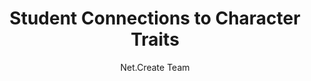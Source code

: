 ---
layout: item
title: Student Connections to Character Traits
author: "Net.Create Team"
format: "ELA"
networktemplate:
  shortname: ExampleELACharacterTraits
  title: "A sample network with data from *As Brave As You*"
shortdesc: "Do you have a source where you want students to make deeper connections between themselves and a character or between characters in texts?"
categories: 
  - external references
  - connecting two sources
  - student interests
  - text-to-text
  - text-to-self
shouldiuse:
  text: "**Do you have a source where you want students to make deeper connections between themselves and a character or characters, or between characters in texts?** This network lets students make text-to-self and text-to-text connection."
  points:
    - "make connections between themselves and characters from a novel, short story, or other literary work, specifically focusing on character traits."
    - "make connections across literary works."
  success: "Teachers who have used this type of network have found it successful for helping students to learn about character traits; make connections between literary characters, themselves, and the people around them; relate thematic connections between characters from one or more stories to real-world examples and personal experiences."
  bestsources: "Sources where characters display many different character traits--both positive and negative. Used across several sources, this network can help remind students of previous characters they encountered months or weeks ago."
nodetypeintro: "In this network, the nodes represent characters, character traits, emotions that the characters have, and (optionally) when students experience the same trait or emotion."
nodetypes:
  - title: "Character"
    description: "A character from a fictional source. For example, when reading the book *The Book Thief*, a character node might be Liesel (the fictional main character of the book) or Adolf Hitler."
  - title: "Trait"
    description: "A descriptive word or short phrase that characterizes a long-term behavioral, emotional or other trait. For example, Liesel in The Book Thief is 'defensive'. Students might also include notes that further explain the Trait. For example, Liesel is defensive because she was orphaned as a child and has a hard time trusting other people as a result."
  - title: "Emotion"
    description: "A descriptive word or short phrase that expresses a temporary feeling that happens at a specific moment in the fictional source (i.e. an emotion is less long-term than a trait). For example, early The Book Thief, a character named Rudy shows Liesel compassion and she experiences a brief moment of trust."
  - title: "Student Experience (optional)"
    description: "A short description of a moment in which a student had an experience that aligns with something in the fictional source. For example, a student who has been treated with compassion by a friend might create a 'friend treated me compassionately' node, just as Rudy did to Liesel in The Book Thief."
edgetypeintro: "In this network, the edges connect characters or student experiences to traits and emotions that describe the characters or the experience the student had."
edgetypes:
  - title: "is or feels"
    description: "You would use 'is or feels' to connect a node (likely a character or student experience) to an emotion or trait describing the character or experience. For example, there might be an edge showing 'Liesel' - 'is or feels' - 'defensive' if the network is about character traits in The Book Thief."
time: "two class periods. One to get students used to the network as they identify and enter character traits and their sources. The second class period provides time to revise/add additional traits and discuss the patterns students see in the traits, characters, and student experiences they entered"
disciplinarylearningoutcomes:
  - outcome: "CCSS.ELA-Literacy.RL.8.3"
    description: "Analyze how particular lines of dialogue or incidents in a story or drama propel the action, reveal aspects of a character, or provoke a decision."
  - outcome: "CCSS.ELA-Literacy.RL.8.1"
    description: "Cite the textual evidence that most strongly supports an analysis of what the text says explicitly as well as inferences drawn from the text."
datalearningoutcomes:
  - outcome: "Data are relational, and hierarchical."
    description: "Students will cite the textual evidence that most strongly supports an analysis of what the text says explicitly as well as inferences drawn from the text, including identifying internal conflicts in the data collected from different kinds of historical sources."
  - outcome: "Data can be messy."
    description: "Students will choose specific character traits and quotes from primary sources and enter them into a network, allowing them to explore their and their peer's interpretation of historical figures' traits in the context of both the original narrative and the data their peers entered. Creating the network themselves can help them appreciate that all visualizations are created by someone with ideas, interests, and biases."
  - outcome: "Data are interpreted, and we can even create it."
    description: "As we create our data, we may disagree, which impacts interpretation. We need to figure out how to resolve and interpret that."
  - outcome: "Data are not always static."
    description: "We are changing this data as we discuss our interpretations and revise them."
examples:
  - lesson: "Character and Student Traits in *Alice in Wonderland* and *Looking Glass Wars*"
    resources:
      - title: "Lesson plan one-pager"
        link: CharacterTraits_LookingGlassWars_LessonPlan.docx
      - title: "Lesson plan full outline"
        link: CharacterTraits_LookingGlassWars_LessonPlanDetailed.pdf
      - title: "Teacher slides"
        link: CharacterTraits_LookingGlassWars_TeacherSlides.pdf
      - title: "Student handout for lesson plans 1 and 2"
        link: "CharacterTraits_LookingGlassWars_StudentHandout.pdf"
  - lesson: "Character Traits in *Walk Two Moons* and *Roll of Thunder*"
    resources:
      - title: "Teacher Slides"
        link: CharacterTraits_WalkTwoMoonsRollOfThunder_Slides.pptx
---
